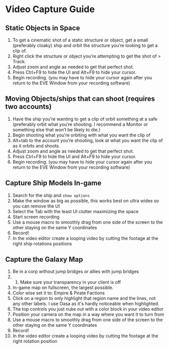 # Video Capture Guide

## Static Objects in Space
1. To get a cinematic shot of a static structure or object, get a small (preferably cloaky) ship and orbit the structure you’re looking to get a clip of.
2. Right click the structure or object you’re attempting to get the shot of > Track.
3. Adjust zoom and angle as needed to get that perfect shot.
4. Press Ctrl+F9 to hide the UI and Alt+F9 to hide your cursor.
5. Begin recording. (you may have to hide your cursor again after you return to the EVE Window from your recording software)

## Moving Objects/ships that can shoot (requires two accounts)
1. Have the ship you’re wanting to get a clip of orbit something at a safe (preferably orbit what you’re shooting. I recommend a Monitor or something else that won’t be likely to die.)
2. Begin shooting what you’re orbiting with what you want the clip of
3. Alt+tab to the account you’re shooting, look at what you want the clip of as it orbits and shoots.
4. Adjust zoom and angle as needed to get that perfect shot.
5. Press Ctrl+F9 to hide the UI and Alt+F9 to hide your cursor.
6. Begin recording. (you may have to hide your cursor again after you return to the EVE Window from your recording software)

## Capture Ship Models In-game
1. Search for the ship and `show options`
2. Make the window as big as possible, this works best on ultra wides so you can remove the UI
3. Select the Tab with the least UI clutter maximizing the space
4. Start screen recording
5. Use a mouse macro to smoothly drag from one side of the screen to the other staying on the same Y coordinates
6. Record!
7. In the video editor create a looping video by cutting the footage at the right ship rotations positions

## Capture the Galaxy Map
1. Be in a corp without jump bridges or allies with jump bridges
2. 1. Make sure your transparency in your client is off
3. In-game map on fullscreen, the largest possible.
4. Color wise set it to: Empire & Pirate Factions
5. Click on a region to only highlight that region name and the lines, not any other labels. I use Oasa as it's hardly noticeable when highlighted.
6. The top controls you just nuke out with a color block in your video editor
7. Position your camera on the map in a way where you want it to turn from
8. Use a mouse macro to smoothly drag from one side of the screen to the other staying on the same Y coordinates
9. Record!
10. In the video editor create a looping video by cutting the footage at the right rotation position
